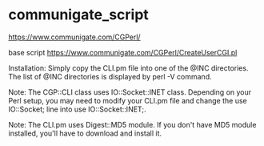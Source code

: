 # communigate_script

https://www.communigate.com/CGPerl/

base script https://www.communigate.com/CGPerl/CreateUserCGI.pl

Installation: Simply copy the CLI.pm file into one of the @INC directories. The list of @INC directories is displayed by perl -V command.

Note: The CGP::CLI class uses IO::Socket::INET class. Depending on your Perl setup, you may need to modify your CLI.pm file and change the use IO::Socket; line into use IO::Socket::INET;.

Note: The CLI.pm uses Digest::MD5 module. If you don't have MD5 module installed, you'll have to download and install it.
